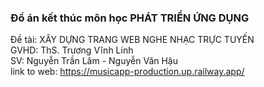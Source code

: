 ### Đồ án kết thúc môn học PHÁT TRIỂN ỨNG DỤNG
Đề tài: XÂY DỰNG TRANG WEB NGHE NHẠC TRỰC TUYẾN <br>
GVHD: ThS. Trương Vĩnh Linh <br>
SV: Nguyễn Trần Lâm - Nguyễn Văn Hậu <br>
link to web: https://musicapp-production.up.railway.app/

